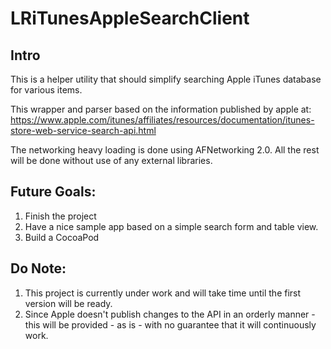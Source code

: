 # LRiTunesAppleSearchClient

## Intro
This is a helper utility that should simplify searching Apple iTunes database for various items.

This wrapper and parser based on the information published by apple at:
https://www.apple.com/itunes/affiliates/resources/documentation/itunes-store-web-service-search-api.html

The networking heavy loading is done using AFNetworking 2.0.
All the rest will be done without use of any external libraries.

## Future Goals:
1. Finish the project
2. Have a nice sample app based on a simple search form and table view.
3. Build a CocoaPod

## Do Note:
1. This project is currently under work and will take time until the first version will be ready.
2. Since Apple doesn't publish changes to the API in an orderly manner - this will be provided - as is - with no guarantee that it will continuously work.